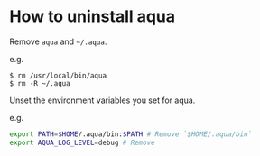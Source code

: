 # How to uninstall aqua

Remove `aqua` and `~/.aqua`.

e.g.

```console
$ rm /usr/local/bin/aqua
$ rm -R ~/.aqua
```

Unset the environment variables you set for aqua.

e.g.

```sh
export PATH=$HOME/.aqua/bin:$PATH # Remove `$HOME/.aqua/bin`
export AQUA_LOG_LEVEL=debug # Remove
```
